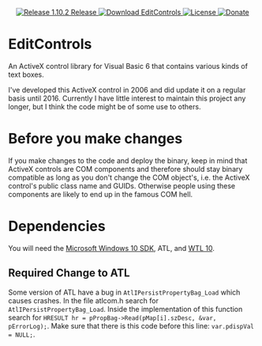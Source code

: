 <p align=center>
  <a href="https://github.com/TimoKunze/EditControls/releases/tag/1.10.2">
    <img alt="Release 1.10.2 Release" src="https://img.shields.io/badge/release-1.10.2-0688CB.svg">
  </a>
  <a href="https://github.com/TimoKunze/EditControls/releases">
    <img alt="Download EditControls" src="https://img.shields.io/badge/download-latest-0688CB.svg">
  </a>
  <a href="https://github.com/TimoKunze/EditControls/blob/master/LICENSE">
    <img alt="License" src="https://img.shields.io/badge/license-MIT-0688CB.svg">
  </a>
  <a href="https://www.paypal.com/xclick/business=TKunze71216%40gmx.de&item_name=EditControls&no_shipping=1&tax=0&currency_code=EUR">
    <img alt="Donate" src="https://img.shields.io/badge/%24-donate-E44E4A.svg">
  </a>
</p>

# EditControls
An ActiveX control library for Visual Basic 6 that contains various kinds of text boxes.

I've developed this ActiveX control in 2006 and did update it on a regular basis until 2016. Currently I have little interest to maintain this project any longer, but I think the code might be of some use to others.

# Before you make changes
If you make changes to the code and deploy the binary, keep in mind that ActiveX controls are COM components and therefore should stay binary compatible as long as you don't change the COM object's, i.e. the ActiveX control's public class name and GUIDs. Otherwise people using these components are likely to end up in the famous COM hell.

# Dependencies
You will need the [Microsoft Windows 10 SDK](https://developer.microsoft.com/en-us/windows/downloads/windows-10-sdk), ATL, and [WTL 10](https://sourceforge.net/projects/wtl/).

## Required Change to ATL
Some version of ATL have a bug in ```AtlIPersistPropertyBag_Load``` which causes crashes. In the file atlcom.h search for ```AtlIPersistPropertyBag_Load```. Inside the implementation of this function search for ```HRESULT hr = pPropBag->Read(pMap[i].szDesc, &var, pErrorLog);```. Make sure that there is this code before this line: ```var.pdispVal = NULL;```.